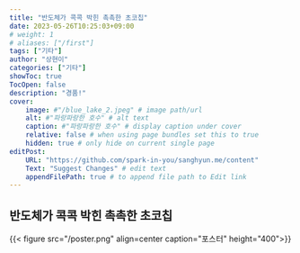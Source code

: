 ```yaml
---
title: "반도체가 콕콕 박힌 촉촉한 초코칩"
date: 2023-05-26T10:25:03+09:00
# weight: 1
# aliases: ["/first"]
tags: ["기타"]
author: "상현이"
categories: ["기타"]
showToc: true
TocOpen: false
description: "경품!"
cover:
    image: #"/blue_lake_2.jpeg" # image path/url
    alt: #"파랑파랑한 호수" # alt text
    caption: #"파랑파랑한 호수" # display caption under cover
    relative: false # when using page bundles set this to true
    hidden: true # only hide on current single page
editPost:
    URL: "https://github.com/spark-in-you/sanghyun.me/content"
    Text: "Suggest Changes" # edit text
    appendFilePath: true # to append file path to Edit link
---
```

## 반도체가 콕콕 박힌 촉촉한 초코칩
{{< figure src="/poster.png" align=center caption="포스터" height="400">}}